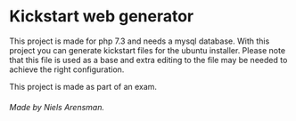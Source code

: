 # Kickstart web generator

This project is made for php 7.3 and needs a mysql database.
With this project you can generate kickstart files for the ubuntu installer.
Please note that this file is used as a base and extra editing to the file may be needed to achieve the right configuration.

This project is made as part of an exam.

###### Made by Niels Arensman.
